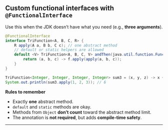 ## Custom functional interfaces with `@FunctionalInterface`

Use this when the JDK doesn’t have what you need (e.g., **three arguments**).

```java
@FunctionalInterface
interface TriFunction<A, B, C, R> {
    R apply(A a, B b, C c); // one abstract method
    // default or static helpers are allowed
    default <V> TriFunction<A, B, C, V> andThen(java.util.function.Function<? super R, ? extends V> f) {
        return (a, b, c) -> f.apply(apply(a, b, c));
    }
}

TriFunction<Integer, Integer, Integer, Integer> sum3 = (x, y, z) -> x + y + z;
System.out.println(sum3.apply(1, 2, 3)); // 6
```

**Rules to remember**

- Exactly **one** abstract method.
- `default` and `static` methods are okay.
- Methods from `Object` **don’t count** toward the abstract method limit.
- The annotation is **not required**, but adds **compile‑time safety**.

---
